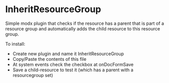 InheritResourceGroup
====================

Simple modx plugin that checks if the resource has a parent that is part of a resource group and automatically adds the child resource to this resource group.

To install:<br/>
- Create new plugin and name it InheritResourceGroup
- Copy/Paste the contents of this file
- At system events check the checkbox at onDocFormSave
- Save a child-resource to test it (which has a parent with a resourcegroup set)
